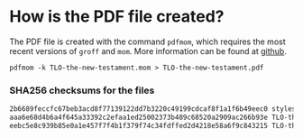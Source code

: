 # How is the PDF file created?
The PDF file is created with the command `pdfmom`, which requires the most recent versions of `groff` and `mom`.
More information can be found at [github](https://github.com/0xR3V/Bibles).

```shell
pdfmom -k TLO-the-new-testament.mom > TLO-the-new-testament.pdf
```

### SHA256 checksums for the files
```txt
2b6689feccfc67beb3acd8f77139122dd7b3220c49199cdcaf8f1a1f6b49eec0 stylesheet.mom
aaa6e68d4b6a4f645a33392c2efaa1ed25002373b489c68520a2909ac266b93e TLO-the-new-testament.mom
eebc5e8c939b85e0a1e457f7f4b1f379f74c34fdffed2d4218e58a6f9c843215 TLO-the-new-testament.pdf
```
